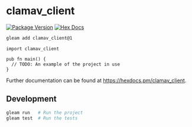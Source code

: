 # clamav_client

[![Package Version](https://img.shields.io/hexpm/v/clamav_client)](https://hex.pm/packages/clamav_client)
[![Hex Docs](https://img.shields.io/badge/hex-docs-ffaff3)](https://hexdocs.pm/clamav_client/)

```sh
gleam add clamav_client@1
```
```gleam
import clamav_client

pub fn main() {
  // TODO: An example of the project in use
}
```

Further documentation can be found at <https://hexdocs.pm/clamav_client>.

## Development

```sh
gleam run   # Run the project
gleam test  # Run the tests
```
